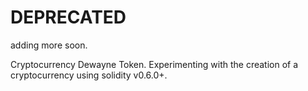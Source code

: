 <h1> DEPRECATED </h1>
adding more soon.

Cryptocurrency Dewayne Token. Experimenting with the creation of a cryptocurrency using solidity v0.6.0+.
